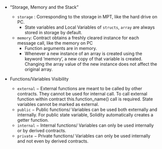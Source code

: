 
- “Storage, Memory and the Stack”
  - `storage` : Corresponding to the storage in MPT, like the hard drive on PC.
    - State variables and Local Variables of `structs`, `array` are always stored in storage by default.
  - `memory`: Contract obtains a freshly cleared instance for each message call, like the memory on PC
    - Function arguments are in memory.
    - Whenever a new instance of an array is created using the keyword ‘memory’, a new copy of that variable is created. Changing the array value of the new instance does not affect the original array.



- Functions/Variables Visibility 
  - `external` − External functions are meant to be called by other contracts. They cannot be used for internal call. To call external function within contract this.function_name() call is required. State variables cannot be marked as external.
  - `public` − Public functions/ Variables can be used both externally and internally. For public state variable, Solidity automatically creates a getter function.
  - `internal` − Internal functions/ Variables can only be used internally or by derived contracts.
  - `private` − Private functions/ Variables can only be used internally and not even by derived contracts.
